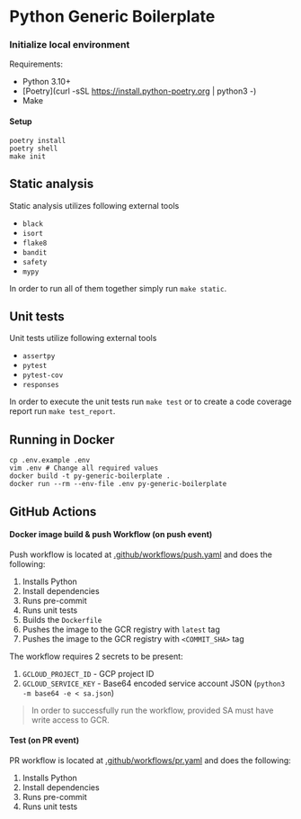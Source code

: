 # Python Generic Boilerplate

### Initialize local environment

Requirements:

- Python 3.10+
- [Poetry](curl -sSL https://install.python-poetry.org | python3 -)
- Make

#### Setup

```shell
poetry install
poetry shell
make init
```

## Static analysis

Static analysis utilizes following external tools

- `black`
- `isort`
- `flake8`
- `bandit`
- `safety`
- `mypy`

In order to run all of them together simply run `make static`.

## Unit tests

Unit tests utilize following external tools

- `assertpy`
- `pytest`
- `pytest-cov`
- `responses`

In order to execute the unit tests run `make test` or to create a code coverage report run `make test_report`.

## Running in Docker

```shell
cp .env.example .env
vim .env # Change all required values
docker build -t py-generic-boilerplate .
docker run --rm --env-file .env py-generic-boilerplate
```

## GitHub Actions

#### Docker image build & push Workflow (on push event)

Push workflow is located at [.github/workflows/push.yaml](.github/workflows/push.yaml) and does the following:

1. Installs Python
2. Install dependencies
3. Runs pre-commit
4. Runs unit tests
5. Builds the `Dockerfile`
6. Pushes the image to the GCR registry with `latest` tag
7. Pushes the image to the GCR registry with `<COMMIT_SHA>` tag

The workflow requires 2 secrets to be present:

1. `GCLOUD_PROJECT_ID` - GCP project ID
2. `GCLOUD_SERVICE_KEY` - Base64 encoded service account JSON (`python3 -m base64 -e < sa.json`)

> In order to successfully run the workflow, provided SA must have write access to GCR.

#### Test (on PR event)

PR workflow is located at [.github/workflows/pr.yaml](.github/workflows/pr.yaml) and does the following:

1. Installs Python
2. Install dependencies
3. Runs pre-commit
4. Runs unit tests
